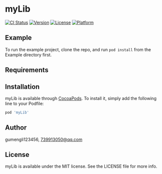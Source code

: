 # myLib

[![CI Status](http://img.shields.io/travis/gumengli123456/myLib.svg?style=flat)](https://travis-ci.org/gumengli123456/myLib)
[![Version](https://img.shields.io/cocoapods/v/myLib.svg?style=flat)](http://cocoapods.org/pods/myLib)
[![License](https://img.shields.io/cocoapods/l/myLib.svg?style=flat)](http://cocoapods.org/pods/myLib)
[![Platform](https://img.shields.io/cocoapods/p/myLib.svg?style=flat)](http://cocoapods.org/pods/myLib)

## Example

To run the example project, clone the repo, and run `pod install` from the Example directory first.

## Requirements

## Installation

myLib is available through [CocoaPods](http://cocoapods.org). To install
it, simply add the following line to your Podfile:

```ruby
pod 'myLib'
```

## Author

gumengli123456, 739913050@qq.com

## License

myLib is available under the MIT license. See the LICENSE file for more info.
